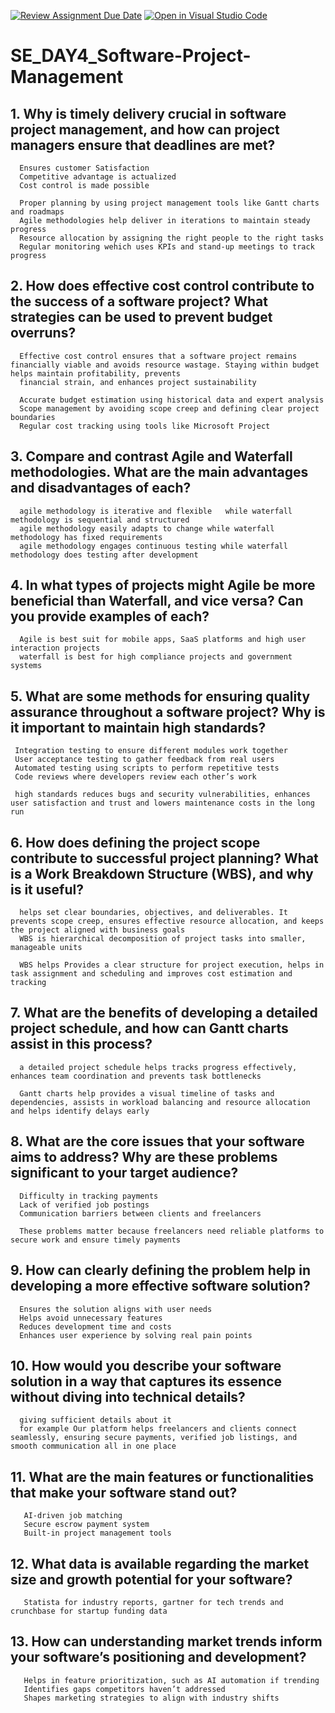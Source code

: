 [![Review Assignment Due Date](https://classroom.github.com/assets/deadline-readme-button-22041afd0340ce965d47ae6ef1cefeee28c7c493a6346c4f15d667ab976d596c.svg)](https://classroom.github.com/a/9pw6JKcu)
[![Open in Visual Studio Code](https://classroom.github.com/assets/open-in-vscode-2e0aaae1b6195c2367325f4f02e2d04e9abb55f0b24a779b69b11b9e10269abc.svg)](https://classroom.github.com/online_ide?assignment_repo_id=18614187&assignment_repo_type=AssignmentRepo)
# SE_DAY4_Software-Project-Management
## 1. Why is timely delivery crucial in software project management, and how can project managers ensure that deadlines are met?
      Ensures customer Satisfaction 
      Competitive advantage is actualized
      Cost control is made possible
      
      Proper planning by using project management tools like Gantt charts and roadmaps
      Agile methodologies help deliver in iterations to maintain steady progress
      Resource allocation by assigning the right people to the right tasks
      Regular monitoring wehich uses KPIs and stand-up meetings to track progress

## 2. How does effective cost control contribute to the success of a software project? What strategies can be used to prevent budget overruns?
      Effective cost control ensures that a software project remains financially viable and avoids resource wastage. Staying within budget helps maintain profitability, prevents 
      financial strain, and enhances project sustainability
      
      Accurate budget estimation using historical data and expert analysis
      Scope management by avoiding scope creep and defining clear project boundaries
      Regular cost tracking using tools like Microsoft Project
## 3. Compare and contrast Agile and Waterfall methodologies. What are the main advantages and disadvantages of each?
      agile methodology is iterative and flexible	while waterfall methodology is sequential and structured
      agile methodology easily adapts to change	while waterfall methodology has fixed requirements
      agile methodology engages continuous testing while waterfall methodology does testing after development
      
## 4. In what types of projects might Agile be more beneficial than Waterfall, and vice versa? Can you provide examples of each?
      Agile is best suit for mobile apps, SaaS platforms and high user interaction projects
      waterfall is best for high compliance projects and government systems
## 5. What are some methods for ensuring quality assurance throughout a software project? Why is it important to maintain high standards?
     Integration testing to ensure different modules work together
     User acceptance testing to gather feedback from real users
     Automated testing using scripts to perform repetitive tests
     Code reviews where developers review each other’s work

     high standards reduces bugs and security vulnerabilities, enhances user satisfaction and trust and lowers maintenance costs in the long run
## 6. How does defining the project scope contribute to successful project planning? What is a Work Breakdown Structure (WBS), and why is it useful?
      helps set clear boundaries, objectives, and deliverables. It prevents scope creep, ensures effective resource allocation, and keeps the project aligned with business goals
      WBS is hierarchical decomposition of project tasks into smaller, manageable units 

      WBS helps Provides a clear structure for project execution, helps in task assignment and scheduling and improves cost estimation and tracking

## 7. What are the benefits of developing a detailed project schedule, and how can Gantt charts assist in this process?
      a detailed project schedule helps tracks progress effectively, enhances team coordination and prevents task bottlenecks

      Gantt charts help provides a visual timeline of tasks and dependencies, assists in workload balancing and resource allocation and helps identify delays early
## 8. What are the core issues that your software aims to address? Why are these problems significant to your target audience?
      Difficulty in tracking payments
      Lack of verified job postings
      Communication barriers between clients and freelancers

      These problems matter because freelancers need reliable platforms to secure work and ensure timely payments
## 9. How can clearly defining the problem help in developing a more effective software solution?
      Ensures the solution aligns with user needs
      Helps avoid unnecessary features
      Reduces development time and costs
      Enhances user experience by solving real pain points
## 10. How would you describe your software solution in a way that captures its essence without diving into technical details?
      giving sufficient details about it 
      for example Our platform helps freelancers and clients connect seamlessly, ensuring secure payments, verified job listings, and smooth communication all in one place
## 11. What are the main features or functionalities that make your software stand out?
       AI-driven job matching
       Secure escrow payment system
       Built-in project management tools
## 12. What data is available regarding the market size and growth potential for your software?
       Statista for industry reports, gartner for tech trends and crunchbase for startup funding data
## 13. How can understanding market trends inform your software’s positioning and development?
       Helps in feature prioritization, such as AI automation if trending
       Identifies gaps competitors haven’t addressed
       Shapes marketing strategies to align with industry shifts
